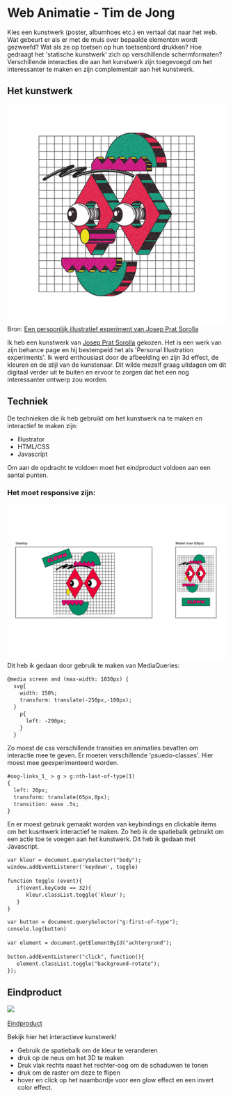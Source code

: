 # Web Animatie - Tim de Jong

Kies een kunstwerk (poster, albumhoes etc.) en vertaal dat naar het web. Wat gebeurt er als er met de muis over bepaalde elementen wordt gezweefd? Wat als ze op toetsen op hun toetsenbord drukken? Hoe gedraagt het 'statische kunstwerk' zich  op verschillende schermformaten? 
Verschillende interacties die aan het kunstwerk zijn toegevoegd om het  interessanter te maken en zijn complementair aan het kunstwerk.


## Het kunstwerk

![Gekozen werk](afbeelding.jpg)
Bron: [Een persoonlijk illustratief experiment van Josep Prat Sorolla](https://www.behance.net/gallery/14475801/Personal-illustration-experiments)

Ik heb een kunstwerk van [Josep Prat Sorolla](https://www.behance.net/gallery/14475801/Personal-illustration-experiments) gekozen. Het is een werk van zijn behance page en hij bestempeld het als 'Personal Illustration experiments'. Ik werd enthousiast door de afbeelding en zijn 3d effect, de kleuren en de stijl van de kunstenaar. Dit wilde mezelf graag uitdagen om dit digitaal verder uit te buiten en ervoor te zorgen dat het een nog interessanter ontwerp zou worden.

## Techniek

De technieken die ik heb gebruikt om het kunstwerk na te maken en interactief te maken zijn:
* Illustrator
* HTML/CSS
* Javascript

Om aan de opdracht te voldoen moet het eindproduct voldoen aan een aantal punten.

### Het moet responsive zijn:

![responsive](responsive.png)
Dit heb ik gedaan door gebruik te maken van MediaQueries:
```
@media screen and (max-width: 1030px) {
  svg{
    width: 150%;
    transform: translate(-250px,-100px);
  }
    p{
      left: -290px;
    }
  }
```

Zo moest de css verschillende transities en animaties bevatten om interactie mee te geven. Er moeten verschillende 'psuedo-classes'. Hier moest mee geexperimenteerd worden.
```
#oog-links_1_ > g > g:nth-last-of-type(1)
{
  left: 20px;
  transform: translate(65px,0px);
  transition: ease .5s;
}
```

En er moest gebruik gemaakt worden van keybindings en clickable items om het kusntwerk interactief te maken. Zo heb ik de spatiebalk gebruikt om een actie toe te voegen aan het kunstwerk. Dit heb ik gedaan met Javascript.

```
var kleur = document.querySelector("body");
window.addEventListener('keydown', toggle)

function toggle (event){
   if(event.keyCode == 32){
      kleur.classList.toggle('kleur');
   }
}

```
```
var button = document.querySelector("g:first-of-type");
console.log(button)

var element = document.getElementById("achtergrond");

button.addEventListener("click", function(){
   element.classList.toggle("background-rotate");
});

```

## Eindproduct

![](invert.gif)


[Eindproduct](https://timdej0ng.github.io/web-animation-19-20/index.html) 

Bekijk hier het interactieve kunstwerk!
* Gebruik de spatiebalk om de kleur te veranderen
* druk op de neus om het 3D te maken
* Druk vlak rechts naast het rechter-oog om de schaduwen te tonen
* druk om de raster om deze te flipen
* hover en click op het naambordje voor een glow effect en een invert color effect.


